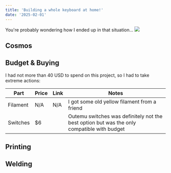 ```yaml
---
title: 'Building a whole keyboard at home!'
date: '2025-02-01'
---
```


You're probably wondering how I ended up in that situation...
![](https://cloud-jg29zd6r3-hack-club-bot.vercel.app/0image.png)

## Cosmos


## Budget & Buying

I had not more than 40 USD to spend on this project, so I had to take extreme actions:

| Part | Price | Link | Notes |
| --- | --- | --- | --- |
| Filament | N/A | N/A | I got some old yellow filament from a friend |
| Switches | $6 | | Outemu switches was definitely not the best option but was the only compatible with budget |

## Printing



## Welding


